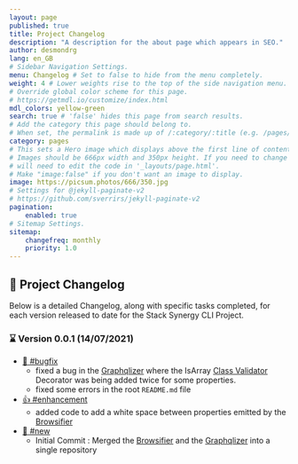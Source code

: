 ```yaml
---
layout: page
published: true
title: Project Changelog
description: "A description for the about page which appears in SEO."
author: desmondrg
lang: en_GB
# Sidebar Navigation Settings.
menu: Changelog # Set to false to hide from the menu completely.
weight: 4 # Lower weights rise to the top of the side navigation menu.
# Override global color scheme for this page. 
# https://getmdl.io/customize/index.html
mdl_colors: yellow-green
search: true # 'false' hides this page from search results.
# Add the category this page should belong to.
# When set, the permalink is made up of /:category/:title (e.g. /pages/about)
category: pages
# This sets a Hero image which displays above the first line of content.
# Images should be 666px width and 350px height. If you need to change this you
# will need to edit the code in '_layouts/page.html'.
# Make "image:false" if you don't want an image to display.
image: https://picsum.photos/666/350.jpg
# Settings for @jekyll-paginate-v2
# https://github.com/sverrirs/jekyll-paginate-v2
pagination:
    enabled: true
# Sitemap Settings.
sitemap:
    changefreq: monthly
    priority: 1.0
---
```

## 📝 Project Changelog

Below is a detailed Changelog, along with specific tasks completed, for each
version released to date for the Stack Synergy CLI Project.

### ⌛️ Version 0.0.1 (14/07/2021)
- [🐛 #bugfix](#bugfix)
    - fixed a bug in the [Graphqlizer][GraphqlizerGit] where the IsArray [Class Validator][ClassValidatorNpm] Decorator was being added twice for some properties.
    - fixed some errors in the root `README.md` file
- [👍 #enhancement](#enhancement)
    - added code to add a white space between properties emitted by the [Browsifier][BrowsifierGit]
- [🔆 #new](#new)
    - Initial Commit : Merged the [Browsifier][BrowsifierGit] and the [Graphqlizer][GraphqlizerGit] into a single repository

[blog]: https://blog.heroku.com/using-http-headers-to-secure-your-site
[theme]: https://github.com/chromatical/jekyll-materialdocs
[jekyll-v3]: https://github.com/justinhartman/jekyll-heroku-starter-kit/tree/jekyll-v3
[mdl]: https://getmdl.io/

[BrowsifierGit]: https://github.com/desmondrg/stack-synergy-cli/tree/master/packages/browsifier
[GraphqlizerGit]: https://github.com/desmondrg/stack-synergy-cli/tree/master/packages/graphqlizer
[ClassValidatorNpm]: https://www.npmjs.com/package/class-validator

